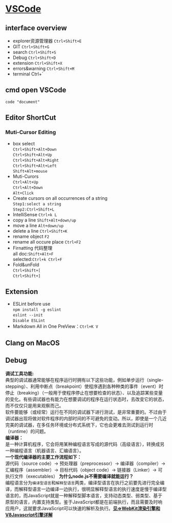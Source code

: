 # [VSCode](https://code.visualstudio.com/docs)
## interface overview
* explorer资源管理器     `Ctrl+Shift+E`
* GIT                   `Ctrl+Shift+G`
* search                `Ctrl+Shift+S`
* Debug                 `Ctrl+Shift+D`
* extension             `Ctrl+Shift+X`
* errors&warning    `Ctrl+Shift+M`
* terminal  Ctrl+`
## cmd open VSCode
`code "document"`
## Editor ShortCut
### Muti-Cursor Editing
* box select  
`Ctrl+Shift+Alt+Down`  
`Ctrl+Shift+Alt+Up`  
`Ctrl+Shift+Alt+Right`  
`Ctrl+Shift+Alt+Left`  
`Shift+Alt+mouse`
* Muti-Curors  
`Ctrl+Alt+Up`  
`Ctrl+Alt+Down`  
`Alt+Click`  
* Create cursors on all occurrences of a string  
`Step1:select a string`  
`Step2:Ctrl+Shift+L`  
* IntelliSense
`Ctrl+k L`  
* copy a line
`Shift+Alt+down/up`
* move a line
`Alt+down/up`
* delete a line 
`Ctrl+Shift+K`
* rename object
`F2`
* rename all occure place
`Ctrl+F2`
* Firnatting 代码整理  
all doc:`Shift+Alt+F`   
selected:`Ctrl+k Ctrl+F`  
* Fold&unFold  
`Ctrl+Shift+[`  
`Ctrl+Shift+]`
## Extension
* ESLint before use  
`npm install -g eslint `   
`eslint --init `  
`Disable ESLint`  
* Markdown All in One
PreView：`Ctrl+K V`
## Clang on MacOS

## Debug
**调试工具功能:**   
典型的调试器通常能够在程序运行时拥有以下这些功能，例如单步运行（single-stepping）、利用中断点（breakpoint）使程序遇到各种种类的事件（event）时停止（breaking）（一般用于使程序停止在想要检查的状态）、以及追踪某些变量的变化。有些调试器也有能力在想要调试的程序在运行状态时，去改变它的状态，而不仅仅只是用来观察而己。  
软件要能够（或经常）运行在不同的调试器下进行测试，是非常重要的。不过由于调试器出现将做对软件程序的内部时间的不可避免的变动。所以，即使是一个几近完美的调试器，在多任务环境或分布式系统下，它也会更难去测试到运行时（runtime）的问题。  
**编译器：**   
是一种计算机程序，它会将用某种编程语言写成的源代码（高级语言），转换成另一种编程语言（机器语言、汇编语言）。  
**一个现代编译器的主要工作流程如下：**  
源代码（source code）→ 预处理器（preprocessor）→ 编译器（compiler）→ 汇编程序（assembler）→ 目标代码（object code）→ 链接器（Linker）→ 可执行文件（executables）
**为什么node.js不需要编译就能运行？**  
编程语言分为`编译型语言`和`解释型语言`两类，编译型语言在执行之前要先进行完全编译，而解释型语言一边编译一边执行，很明显解释型语言的执行速度是慢于编译型语言的，而JavaScript就是一种解释型脚本语言，支持动态类型、弱类型、基于原型的语言，内置支持类型。鉴于JavaScript都是在前端执行，而且需要及时响应用户，这就要求JavaScript可以快速的解析及执行。[**见=>WebKit渲染引擎和V8Javascript引擎详解**](https://blog.csdn.net/swimming_in_it_/article/details/78869549)

